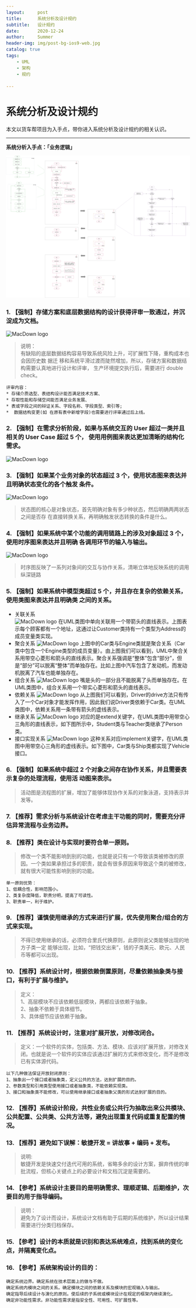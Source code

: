 ```yaml
---
layout:     post
title:      系统分析及设计规约
subtitle:   设计规约 
date:       2020-12-24
author:     Summer
header-img: img/post-bg-ios9-web.jpg
catalog: true
tags:
    - UML 
    - 架构 
    - 规约 
    
---
```

# 系统分析及设计规约
本文以货车帮项目为入手点，带你进入系统分析及设计规约的相关认识。
***

**系统分析入手点：「业务逻辑」**

![MacDown logo](img/设计规约/货车帮货运业务.png)

### 1. 【强制】存储方案和底层数据结构的设计获得评审一致通过，并沉淀成为文档。  

![MacDown logo](/Users/summer/Documents/learning/设计规约/expresspolicy-ER.png)

> 说明：  
> 有缺陷的底层数据结构容易导致系统风险上升，可扩展性下降，重构成本也会因历史数 据迁 移和系统平滑过渡而陡然增加，所以，存储方案和数据结构需要认真地进行设计和评审， 生产环境提交执行后，需要进行 double check。

```
评审内容：	
* 存储介质选型、表结构设计能否满足技术方案、 
* 存取性能和存储空间能否满足业务发展、 
* 表或字段之间的辩证关系、字段名称、字段类型、索引等; 
*  数据结构变更(如 在原有表中新增字段)也需要进行评审通过后上线。  
```

### 2. 【强制】在需求分析阶段，如果与系统交互的 User 超过一类并且相关的 User Case 超过 5 个， 使用用例图来表达更加清晰的结构化需求。
![MacDown logo](/Users/summer/Documents/learning/设计规约/货车帮货运业务系统分析.png)

### 3. 【强制】如果某个业务对象的状态超过 3 个，使用状态图来表达并且明确状态变化的各个触发 条件。

![MacDown logo](/Users/summer/Documents/learning/设计规约/货车帮状态图.png)

> 状态图的核心是对象状态，首先明确对象有多少种状态，然后明确两两状态之间是否存 在直接转换关系，再明确触发状态转换的条件是什么。
	
### 4. 【强制】如果系统中某个功能的调用链路上的涉及对象超过 3 个，使用时序图来表达并且明确 各调用环节的输入与输出。
![MacDown logo](/Users/summer/Documents/learning/设计规约/货车帮时序图.png)

> 时序图反映了一系列对象间的交互与协作关系，清晰立体地反映系统的调用纵深链路

### 5. 【强制】如果系统中模型类超过 5 个，并且存在复杂的依赖关系，使用类图来表达并且明确类 之间的关系。
	
* 关联关系  
![MacDown logo](/Users/summer/Documents/learning/设计规约/单向关联.jpg)
在UML类图中单向关联用一个带箭头的直线表示。上图表示每个顾客都有一个地址，这通过让Customer类持有一个类型为Address的成员变量类实现。
* 聚合关系
![MacDown logo](/Users/summer/Documents/learning/设计规约/聚合.jpg)
上图中的Car类与Engine类就是聚合关系（Car类中包含一个Engine类型的成员变量）。由上图我们可以看到，UML中聚合关系用带空心菱形和箭头的直线表示。聚合关系强调是“整体”包含“部分”，但是“部分”可以脱离“整体”而单独存在。比如上图中汽车包含了发动机，而发动机脱离了汽车也能单独存在。
* 组合关系
![MacDown logo](/Users/summer/Documents/learning/设计规约/组合.jpg)
嘴是头的一部分且不能脱离了头而单独存在。在UML类图中，组合关系用一个带实心菱形和箭头的直线表示。
* 依赖关系
![MacDown logo](/Users/summer/Documents/learning/设计规约/依赖.jpg)
从上图我们可以看到，Driver的drive方法只有传入了一个Car对象才能发挥作用，因此我们说Driver类依赖于Car类。在UML类图中，依赖关系用一条带有箭头的虚线表示。
* 继承关系
![MacDown logo](/Users/summer/Documents/learning/设计规约/继承.jpg)
对应的是extend关键字，在UML类图中用带空心三角形的直线表示，如下图所示中，Student类与Teacher类继承了Person类。 
* 接口实现关系
![MacDown logo](/Users/summer/Documents/learning/设计规约/实现.jpg)
这种关系对应implement关键字，在UML类图中用带空心三角形的虚线表示。如下图中，Car类与Ship类都实现了Vehicle接口。

### 6. 【强制】如果系统中超过 2 个对象之间存在协作关系，并且需要表示复杂的处理流程，使用活 动图来表示。
> 活动图是流程图的扩展，增加了能够体现协作关系的对象泳道，支持表示并发等。

### 7. 【推荐】需求分析与系统设计在考虑主干功能的同时，需要充分评估异常流程与业务边界。  

### 8. 【推荐】类在设计与实现时要符合单一原则。
> 修改一个类不能影响到别的功能，也就是说只有一个导致该类被修改的原因。一个类如果承担过多的职责，就会有很多原因来导致这个类的被修改，就有很大可能性影响到别的功能。
	
```
单一原则优势：
1、低耦合性，影响范围小。
2、类复杂度降低，职责分明，提高了可读性。
3、职责单一，利于维护。
```
### 9. 【推荐】谨慎使用继承的方式来进行扩展，优先使用聚合/组合的方式来实现。
> 不得已使用继承的话，必须符合里氏代换原则，此原则说父类能够出现的地方子类一定 能够出现，比如，“把钱交出来”，钱的子类美元、欧元、人民币等都可以出现。

### 10. 【推荐】系统设计时，根据依赖倒置原则，尽量依赖抽象类与接口，有利于扩展与维护。
> 定义：  
> 1、高层模块不应该依赖低层模块，两都应该依赖于抽象。  
> 2、抽象不依赖于具体细节。  
> 3、具体细节应该依赖于抽象。  

### 11. 【推荐】系统设计时，注意对扩展开放，对修改闭合。

> 定义：一个软件的实体，包括类、方法、模块、应该对扩展开放，对修改关闭。也就是说一个软件的实体应该通过扩展的方式来修改变化，而不是修改已有实体源代码。
	
```
以下几种做法保证开放封闭原则：  
1、抽象出一个接口或者抽象类，定义公共的方法，达到扩展的目的。  
2、参数类型和引用类型使用接口或者抽象类，不能依赖实现类。  
3、接口和抽象类不能修改，可以使用继承接口或者抽象父类的形式达到扩展的目的。  
```
### 12. 【推荐】系统设计阶段，共性业务或公共行为抽取出来公共模块、公共配置、公共类、公共方法等，避免出现重复代码或重复配置的情况。  

### 13. 【推荐】避免如下误解：敏捷开发 = 讲故事 + 编码 + 发布。
> 说明:  
> 敏捷开发是快速交付迭代可用的系统，省略多余的设计方案，摒弃传统的审批流程，但核心关键点上的必要设计和文档沉淀是需要的。

### 14. 【参考】系统设计主要目的是明确需求、理顺逻辑、后期维护，次要目的用于指导编码。
> 说明：  
> 避免为了设计而设计，系统设计文档有助于后期的系统维护，所以设计结果需要进行分类归档保存。  

### 15. 【参考】设计的本质就是识别和表达系统难点，找到系统的变化点，并隔离变化点。  

### 16. 【参考】系统架构设计的目的：

```
确定系统边界。确定系统在技术层面上的做与不做。  
确定系统内模块之间的关系。确定模块之间的依赖关系及模块的宏观输入与输出。
确定指导后续设计与演化的原则。使后续的子系统或模块设计在规定的框架内继续演化。
确定非功能性需求。非功能性需求是指安全性、可用性、可扩展性等。
```